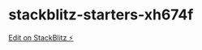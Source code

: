 # stackblitz-starters-xh674f

[Edit on StackBlitz ⚡️](https://stackblitz.com/edit/stackblitz-starters-xh674f)